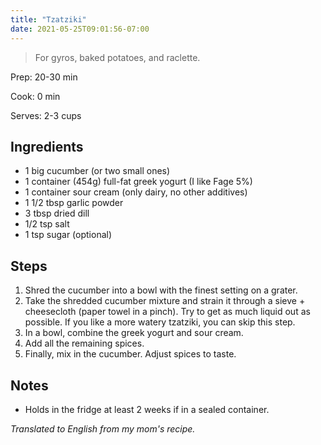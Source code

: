 ```yaml
---
title: "Tzatziki"
date: 2021-05-25T09:01:56-07:00
---
```


> For gyros, baked potatoes, and raclette.

Prep: 20-30 min

Cook: 0 min

Serves: 2-3 cups

## Ingredients

- 1 big cucumber (or two small ones)
- 1 container (454g) full-fat greek yogurt (I like Fage 5%)
- 1 container sour cream (only dairy, no other additives)
- 1 1/2 tbsp garlic powder
- 3 tbsp dried dill
- 1/2 tsp salt
- 1 tsp sugar (optional)

## Steps

1. Shred the cucumber into a bowl with the finest setting on a grater.
2. Take the shredded cucumber mixture and strain it through a sieve + cheesecloth (paper towel in a pinch). Try to get as much liquid out as possible. If you like a more watery tzatziki, you can skip this step.
3. In a bowl, combine the greek yogurt and sour cream.
4. Add all the remaining spices.
5. Finally, mix in the cucumber. Adjust spices to taste.

## Notes
- Holds in the fridge at least 2 weeks if in a sealed container.

_Translated to English from my mom's recipe._
